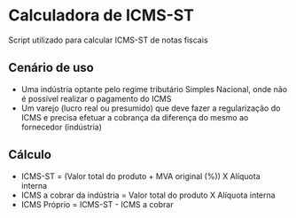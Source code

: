 # Calculadora de ICMS-ST
Script utilizado para calcular ICMS-ST de notas fiscais

## Cenário de uso
* Uma indústria optante pelo regime tributário Simples Nacional, onde não é possível realizar o pagamento do ICMS
* Um varejo (lucro real ou presumido) que deve fazer a regularização do ICMS e precisa efetuar a cobrança da diferença do mesmo ao fornecedor (indústria)

## Cálculo
* ICMS-ST = (Valor total do produto + MVA original (%)) X Alíquota interna
* ICMS a cobrar da indústria = Valor total do produto X Alíquota interna
* ICMS Próprio = ICMS-ST - ICMS a cobrar
